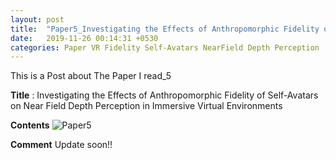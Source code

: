```yaml
---
layout: post
title:  "Paper5_Investigating the Effects of Anthropomorphic Fidelity of Self-Avatars"
date:   2019-11-26 00:14:31 +0530
categories: Paper VR Fidelity Self-Avatars NearField Depth Perception
---
```

This is a Post about The Paper I read_5<br>

**Title** : Investigating the Effects of Anthropomorphic Fidelity of Self-Avatars on Near Field Depth Perception in Immersive Virtual Environments<br>

**Contents**
![Paper5](https://user-images.githubusercontent.com/57661571/69561076-1f4e1500-0ff0-11ea-97e4-6660205b0908.PNG)


**Comment**
Update soon!!